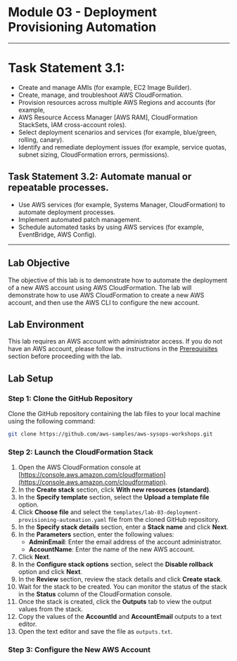 # Module 03 - Deployment Provisioning Automation

---

# Task Statement 3.1:
- Create and manage AMIs (for example, EC2 Image Builder).
- Create, manage, and troubleshoot AWS CloudFormation.
- Provision resources across multiple AWS Regions and accounts (for example,
- AWS Resource Access Manager [AWS RAM], CloudFormation StackSets, IAM
cross-account roles).
- Select deployment scenarios and services (for example, blue/green, rolling,
canary).
- Identify and remediate deployment issues (for example, service quotas, subnet
sizing, CloudFormation errors, permissions).

## Task Statement 3.2: Automate manual or repeatable processes.
- Use AWS services (for example, Systems Manager, CloudFormation) to automate deployment processes.
- Implement automated patch management.
- Schedule automated tasks by using AWS services (for example, EventBridge, AWS Config).

---

## Lab Objective

The objective of this lab is to demonstrate how to automate the deployment of a new AWS account using AWS CloudFormation. The lab will demonstrate how to use AWS CloudFormation to create a new AWS account, and then use the AWS CLI to configure the new account.

## Lab Environment

This lab requires an AWS account with administrator access. If you do not have an AWS account, please follow the instructions in the [Prerequisites](../Prerequisites/README.md) section before proceeding with the lab.

## Lab Setup

### Step 1: Clone the GitHub Repository

Clone the GitHub repository containing the lab files to your local machine using the following command:

```bash
git clone https://github.com/aws-samples/aws-sysops-workshops.git
```

### Step 2: Launch the CloudFormation Stack

1. Open the AWS CloudFormation console at [https://console.aws.amazon.com/cloudformation](https://console.aws.amazon.com/cloudformation).
2. In the **Create stack** section, click **With new resources (standard)**.
3. In the **Specify template** section, select the **Upload a template file** option.
4. Click **Choose file** and select the `templates/lab-03-deployment-provisioning-automation.yaml` file from the cloned GitHub repository.
5. In the **Specify stack details** section, enter a **Stack name** and click **Next**.
6. In the **Parameters** section, enter the following values:
   - **AdminEmail**: Enter the email address of the account administrator.
   - **AccountName**: Enter the name of the new AWS account.
7. Click **Next**.
8. In the **Configure stack options** section, select the **Disable rollback** option and click **Next**.
9. In the **Review** section, review the stack details and click **Create stack**.
10. Wait for the stack to be created. You can monitor the status of the stack in the **Status** column of the CloudFormation console.
11. Once the stack is created, click the **Outputs** tab to view the output values from the stack.
12. Copy the values of the **AccountId** and **AccountEmail** outputs to a text editor.
13. Open the text editor and save the file as `outputs.txt`.

### Step 3: Configure the New AWS Account

